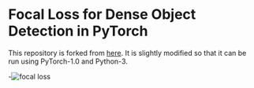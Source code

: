 # Focal Loss for Dense Object Detection in PyTorch
This repository is forked from [here](https://github.com/clcarwin/focal_loss_pytorch). It is slightly modified so that it can be run 
using PyTorch-1.0 and Python-3.

-![focal loss](images/focal_loss.png)

